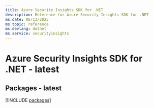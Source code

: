 ```yaml
---
title: Azure Security Insights SDK for .NET
description: Reference for Azure Security Insights SDK for .NET
ms.date: 06/13/2025
ms.topic: reference
ms.devlang: dotnet
ms.service: securityinsights
---
```

# Azure Security Insights SDK for .NET - latest
## Packages - latest
[!INCLUDE [packages](security-insights-index.md)]